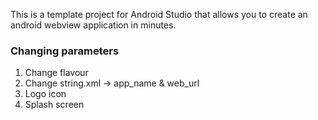 This is a template project for Android Studio that allows you to create an android webview application in minutes.

### Changing parameters

1. Change flavour
2. Change string.xml -> app_name & web_url
3. Logo icon
4. Splash screen
